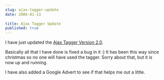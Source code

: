 ```yaml
---
slug: ajax-tagger-update
date: 2006-01-13
 
title: Ajax Tagger Update
published: true
---
```

I have just updated the <a href="http://ajaxtag.kinlan.co.uk">Ajax Tagger Version 2.0</a>.<p />Basically all that I have done is fixed a bug in it :)  It has been this way since christmas so no one will have used the tagger.  Sorry about that, but it is now up and running.<p />I have also added a Google Advert to see if that helps me out a little.<p />

